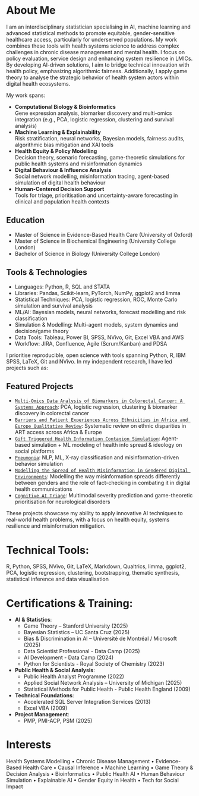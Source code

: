 # About Me
I am an interdisciplinary statistician specialising in AI, machine learning and advanced statistical methods to promote equitable, gender-sensitive healthcare access, particularly for underserved populations. My work combines these tools with health systems science to address complex challenges in chronic disease management and mental health. I focus on policy evaluation, service design and enhancing system resilience in LMICs. By developing AI-driven solutions, I aim to bridge technical innovation with health policy, emphasizing algorithmic fairness. Additionally, I apply game theory to analyse the strategic behavior of health system actors within digital health ecosystems.

My work spans:

* **Computational Biology & Bioinformatics**  
Gene expression analysis, biomarker discovery and multi-omics integration (e.g., PCA, logistic regression, clustering and survival analysis)
* **Machine Learning & Explainability**  
Risk stratification, neural networks, Bayesian models, fairness audits, algorithmic bias mitigation and XAI tools
* **Health Equity & Policy Modelling**  
Decision theory, scenario forecasting, game-theoretic simulations for public health systems and misinformation dynamics
* **Digital Behaviour & Influence Analysis**  
Social network modelling, misinformation tracing, agent-based simulation of digital health behaviour
* **Human-Centered Decision Support**  
Tools for triage, prioritisation and uncertainty-aware forecasting in clinical and population health contexts

## Education
* Master of Science in Evidence-Based Health Care (University of Oxford)
* Master of Science in Biochemical Engineering (University College London)
* Bachelor of Science in Biology (University College London)

## Tools & Technologies
* Languages: Python, R, SQL and STATA
* Libraries: Pandas, Scikit-learn, PyTorch, NumPy, ggplot2 and limma
* Statistical Techniques: PCA, logistic regression, ROC, Monte Carlo simulation and survival analysis
* ML/AI: Bayesian models, neural networks, forecast modelling and risk classification
* Simulation & Modelling: Multi-agent models, system dynamics and decision/game theory
* Data Tools: Tableau, Power BI, SPSS, NVivo, Git, Excel VBA and AWS
* Workflow: JIRA, Confluence, Agile (Scrum/Kanban) and PDSA

I prioritise reproducible, open science with tools spanning Python, R, IBM SPSS, LaTeX, Git and NVivo.  In my independent research, I have led projects such as:

## Featured Projects
* [`Multi-Omics Data Analysis of Biomarkers in Colorectal Cancer: A Systems Approach`](https://github.com/ihe-k/Multi-Omics-Data-Analysis-of-Biomarkers-in-Colorectal-Cancer-A-Systems-Approach): PCA, logistic regression, clustering & biomarker discovery in colorectal cancer
* [`Barriers and Patient Experiences Across Ethnicities in Africa and Europe Qualitative Review`](https://github.com/ihe-k/Barriers-and-Patient-Experiences-Across-Ethnicities-in-Africa-and-Europe-Qual-Systematic-Review): Systematic review on ethnic disparities in ART access across Africa & Europe
* [`Gift Triggered Health Information Contagion Simulation`](https://github.com/ihe-k/Social-Contagion-Gift-Giving-Simulation): Agent-based simulation + ML modeling of health info spread & ideology on social platforms
* [`Pneumonia`](https://github.com/ihe-k/Pneumonia-Risk-and-Misinformation-Impact-on-Health-Seeking-Behaviours): NLP, ML, X-ray classification and misinformation-driven behavior simulation
* [`Modelling the Spread of Health Misinformation in Gendered Digital Environments`](https://github.com/ihe-k/Modelling-the-Spread-of-Health-Misinformation-in-Gendered-Digital-Environments): Modelling the way misinformation spreads differently between genders and the role of fact-checking in combating it in digital health communications
* [`Cognitive AI Triage`](https://github.com/ihe-k/Cognitive_AI_Triage): Multimodal severity prediction and game-theoretic prioritisation for neurological disorders

These projects showcase my ability to apply innovative AI techniques to real-world health problems, with a focus on health equity, systems resilience and misinformation mitigation.

# Technical Tools:
R, Python, SPSS, NVivo, Git, LaTeX, Markdown, Qualtrics, limma, ggplot2, PCA, logistic regression, clustering, bootstrapping, thematic synthesis, statistical inference and data visualisation

# Certifications & Training:
- **AI & Statistics**:  
  - Game Theory – Stanford University (2025)  
  - Bayesian Statistics – UC Santa Cruz (2025)  
  - Bias & Discrimination in AI – Université de Montréal / Microsoft (2025)  
  - Data Scientist Professional - Data Camp (2025)
  - AI Development - Data Camp (2024)  
  - Python for Scientists - Royal Society of Chemistry (2023)  
- **Public Health & Social Analysis**:  
  - Public Health Analyst Programme (2022)  
  - Applied Social Network Analysis – University of Michigan (2025)  
  - Statistical Methods for Public Health - Public Health England (2009)  
- **Technical Foundations**:  
  - Accelerated SQL Server Integration Services (2013)  
  - Excel VBA (2009)
- **Project Management**:
  - PMP, PMI-ACP, PSM (2025)  

# Interests
Health Systems Modelling • Chronic Disease Management • Evidence-Based Health Care • Causal Inference • Machine Learning • Game Theory & Decision Analysis • Bioinformatics • Public Health AI • Human Behaviour Simulation • Explainable AI • Gender Equity in Health • Tech for Social Impact

